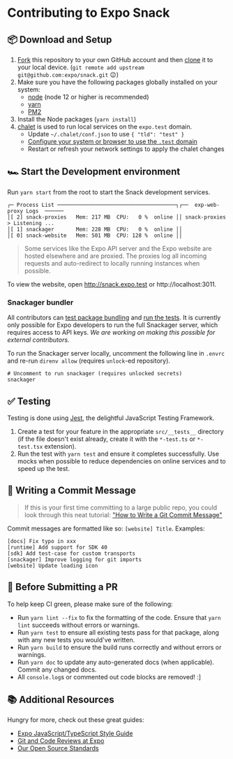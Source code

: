 # Contributing to Expo Snack

## 📦 Download and Setup

1. [Fork](https://help.github.com/articles/fork-a-repo/) this repository to your own GitHub account and then [clone](https://help.github.com/articles/cloning-a-repository/) it to your local device. (`git remote add upstream git@github.com:expo/snack.git` 😉)
2. Make sure you have the following packages globally installed on your system:
   - [node](https://nodejs.org/) (node 12 or higher is recommended)
   - [yarn](https://yarnpkg.com/)
   - [PM2](https://pm2.keymetrics.io/)
3. Install the Node packages (`yarn install`)
4. [chalet](https://github.com/jeansaad/chalet) is used to run local services on the `expo.test` domain.
   - Update `~/.chalet/conf.json` to use `{ "tld": "test" }`
   - [Configure your system or browser to use the `.test` domain](https://github.com/jeansaad/chalet/blob/master/docs/README.md#system-configuration-recommended)
   - Restart or refresh your network settings to apply the chalet changes

## 🏎️ Start the Development environment

Run `yarn start` from the root to start the Snack development services.

```
┌─ Process List ──────────────────────────────────────┐┌──  exp-web-proxy Logs  ──────
│[ 2] snack-proxies   Mem: 217 MB  CPU:   0 %  online ││ snack-proxies > Listening ...
│[ 1] snackager       Mem: 228 MB  CPU:   0 %  online ││                              
│[ 0] snack-website   Mem: 501 MB  CPU: 128 %  online ││                              
```

> Some services like the Expo API server and the Expo website are hosted elsewhere and are proxied. The proxies log all incoming requests and auto-redirect to locally running instances when possible. 

To view the website, open http://snack.expo.test or http://localhost:3011.

### Snackager bundler

All contributors can [test package bundling](./snackager/README#test-package-bundling) and [run the tests](./snackager/README#run-tests). It is currently only possible for Expo developers to run the full Snackager server, which requires access to API keys. *We are working on making this possible for external contributors.*

To run the Snackager server locally, uncomment the following line in `.envrc` and re-run `direnv allow` (requires `unlock`-ed repository).

```
# Uncomment to run snackager (requires unlocked secrets)
snackager
```

## ✅ Testing

Testing is done using [Jest](https://jestjs.io/https://jestjs.io/), the delightful JavaScript Testing Framework.

1. Create a test for your feature in the appropriate `src/__tests__` directory (if the file doesn't exist already, create it with the `*-test.ts` or `*-test.tsx` extension).
2. Run the test with `yarn test` and ensure it completes successfully. Use mocks when possible to reduce dependencies on online services and to speed up the test.

## 📝 Writing a Commit Message

> If this is your first time committing to a large public repo, you could look through this neat tutorial: ["How to Write a Git Commit Message"](https://chris.beams.io/posts/git-commit/)

Commit messages are formatted like so: `[website] Title`. Examples:

```
[docs] Fix typo in xxx
[runtime] Add support for SDK 40
[sdk] Add test-case for custom transports
[snackager] Improve logging for git imports
[website] Update loading icon
```

## 🔎 Before Submitting a PR

To help keep CI green, please make sure of the following:

- Run `yarn lint --fix` to fix the formatting of the code. Ensure that `yarn lint` succeeds without errors or warnings.
- Run `yarn test` to ensure all existing tests pass for that package, along with any new tests you would've written.
- Run `yarn build` to ensure the build runs correctly and without errors or warnings.
- Run `yarn doc` to update any auto-generated docs (when applicable). Commit any changed docs.
- All `console.log`s or commented out code blocks are removed! :]


## 📚 Additional Resources

Hungry for more, check out these great guides:

- [Expo JavaScript/TypeScript Style Guide](https://github.com/expo/expo/blob/master/guides/Expo%20JavaScript%20Style%20Guide.md)
- [Git and Code Reviews at Expo](https://github.com/expo/expo/blob/master/guides/Git%20and%20Code%20Reviews.md)
- [Our Open Source Standards](https://github.com/expo/expo/blob/master/guides/Our%20Open%20Source%20Standards.md)
  
